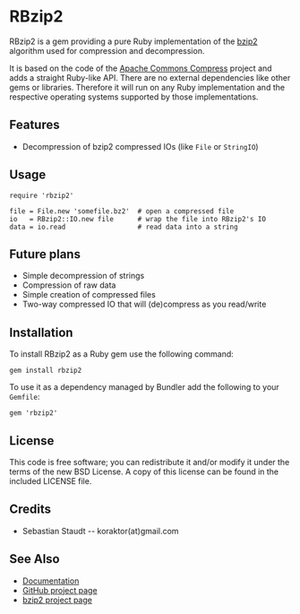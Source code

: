RBzip2
======

RBzip2 is a gem providing a pure Ruby implementation of the [bzip2][1]
algorithm used for compression and decompression.

It is based on the code of the [Apache Commons Compress][2] project and adds
a straight Ruby-like API. There are no external dependencies like other gems or
libraries. Therefore it will run on any Ruby implementation and the respective
operating systems supported by those implementations.

## Features

 * Decompression of bzip2 compressed IOs (like `File` or `StringIO`)

## Usage

    require 'rbzip2'

    file = File.new 'somefile.bz2'  # open a compressed file
    io   = RBzip2::IO.new file      # wrap the file into RBzip2's IO
    data = io.read                  # read data into a string

## Future plans

 * Simple decompression of strings
 * Compression of raw data
 * Simple creation of compressed files
 * Two-way compressed IO that will (de)compress as you read/write

## Installation

To install RBzip2 as a Ruby gem use the following command:

    gem install rbzip2

To use it as a dependency managed by Bundler add the following to your
`Gemfile`:

    gem 'rbzip2'

## License

This code is free software; you can redistribute it and/or modify it under the
terms of the new BSD License. A copy of this license can be found in the
included LICENSE file.

## Credits

* Sebastian Staudt -- koraktor(at)gmail.com

## See Also

* [Documentation](http://rubydoc.info/gems/rbzip2)
* [GitHub project page](https://github.com/koraktor/rbzip2)
* [bzip2 project page][1]

 [1]: http://bzip.org
 [2]: http://commons.apache.org/compress
